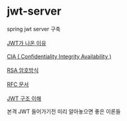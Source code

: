 # jwt-server
spring jwt server 구축
<br><br>
<a href="https://java-woo.tistory.com/32"> JWT가 나온 이유 </a>
<br><br>
<a href="https://java-woo.tistory.com/34">CIA ( Confidentiality Integrity Availability )</a>
<br><br>
<a href="https://java-woo.tistory.com/35">RSA 암호방식</a>
<br><br>
<a href="https://java-woo.tistory.com/36">RFC 문서</a>
<br><br>
<a href="https://java-woo.tistory.com/37">JWT 구조 이해</a>

본격 JWT 들어가기전 미리 알아놓으면 좋은 이론들





